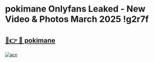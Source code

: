 # pokimane Onlyfans Leaked - New Video & Photos March 2025 !g2r7f

# <h2><a href="https://z5c0kk.iuczelnia.edu.pl?title=pokimane&ref=g2r7f">🔗👉 🔴 pokimane</a></h2>

[![acn](https://github.com/user-attachments/assets/0f9c940e-d8b0-45ae-aac7-cd30a18b3e1c)](https://z5c0kk.iuczelnia.edu.pl?title=pokimane&ref=g2r7f)

